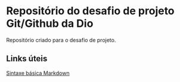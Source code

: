 # Repositório do desafio de projeto Git/Github da Dio
Repositório criado para o desafio de projeto.

## Links úteis

[Sintaxe básica Markdown](https://www.markdownguide.org/basic-syntax/)

